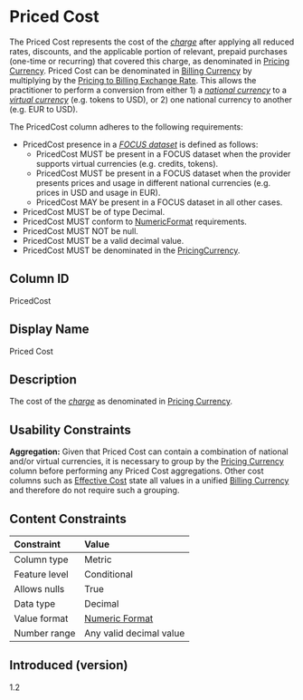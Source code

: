 # Priced Cost

The Priced Cost represents the cost of the [*charge*](#glossary:charge) after applying all reduced rates, discounts, and the applicable portion of relevant, prepaid purchases (one-time or recurring) that covered this charge, as denominated in [Pricing Currency](#pricingcurrency).  Priced Cost can be denominated in [Billing Currency](#billingcurrency) by multiplying by the [Pricing to Billing Exchange Rate](#pricingtobillingexchangerate).  This allows the practitioner to perform a conversion from either 1) a [*national currency*](#glossary:nationalcurrency) to a [*virtual currency*](#glossary:virtualcurrency) (e.g. tokens to USD), or 2) one national currency to another (e.g. EUR to USD).

The PricedCost column adheres to the following requirements:

* PricedCost presence in a [*FOCUS dataset*](#glossary:FOCUS-dataset) is defined as follows:
  * PricedCost MUST be present in a FOCUS dataset when the provider supports virtual currencies (e.g. credits, tokens).
  * PricedCost MUST be present in a FOCUS dataset when the provider presents prices and usage in different national currencies (e.g. prices in USD and usage in EUR).
  * PricedCost MAY be present in a FOCUS dataset in all other cases.
* PricedCost MUST be of type Decimal.
* PricedCost MUST conform to [NumericFormat](#numericformat) requirements.
* PricedCost MUST NOT be null.
* PricedCost MUST be a valid decimal value.
* PricedCost MUST be denominated in the [PricingCurrency](#pricingcurrency).

## Column ID

PricedCost

## Display Name

Priced Cost

## Description

The cost of the [*charge*](#glossary:charge) as denominated in [Pricing Currency](#pricingcurrency).

## Usability Constraints

**Aggregation:** Given that Priced Cost can contain a combination of national and/or virtual currencies, it is necessary to group by the [Pricing Currency](#pricingcurrency) column before performing any Priced Cost aggregations.  Other cost columns such as [Effective Cost](#effectivecost) state all values in a unified [Billing Currency](#billingcurrency) and therefore do not require such a grouping.

## Content Constraints

|    Constraint   |      Value              |
|:----------------|:------------------------|
| Column type     | Metric                  |
| Feature level   | Conditional             |
| Allows nulls    | True                    |
| Data type       | Decimal                 |
| Value format    | [Numeric Format](#numericformat) |
| Number range    | Any valid decimal value |

## Introduced (version)

1.2
